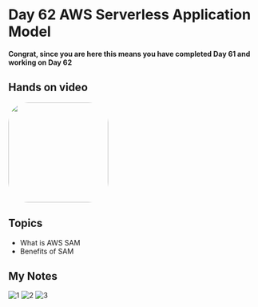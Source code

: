 # Day 62 AWS Serverless Application Model

**Congrat, since you are here this means you have completed Day 61 and working on Day 62**

## Hands on video
<a href="https://youtu.be/RIq5d4A51uc">
<img src="https://i3.ytimg.com/vi/RIq5d4A51uc/hqdefault.jpg" align="center" width="200" style="border-radius:40px" />
</a>

## Topics
  - What is AWS SAM
  - Benefits of SAM

## My Notes
  ![1](https://user-images.githubusercontent.com/41295276/127954611-ac2374ff-72a5-4de5-9adb-0b3ec1408b71.jpeg)
  ![2](https://user-images.githubusercontent.com/41295276/127954618-bbcf989e-5613-4166-8512-2aac0c0ffc91.jpeg)
  ![3](https://user-images.githubusercontent.com/41295276/127954620-7400d352-4bbb-4443-9bdf-146331617f0b.jpeg)
